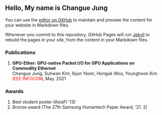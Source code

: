 ## Hello, My name is Changue Jung

You can use the [editor on GitHub](https://github.com/ckjung1987/ckjung1987.github.io/edit/main/index.md) to maintain and preview the content for your website in Markdown files.

Whenever you commit to this repository, GitHub Pages will run [Jekyll](https://jekyllrb.com/) to rebuild the pages in your site, from the content in your Markdown files.

### Publications
1. **GPU-Ether: GPU-native Packet I/O for GPU Applications on Commodity Ethernet**  
   Changue Jung, Suhwan Kim, Ikjun Yeom, Honguk Woo, Younghoon Kim  
   <span style="color:red">IEEE INFOCOM</span>, May. 2021



### Awards

1. Best student poster (AsiaFI '13)
2. Bronze award (The 27th Samsung Humantech Paper Award, '21. 2)
